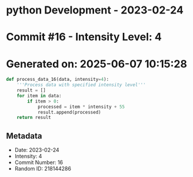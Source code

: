 ﻿# python Development - 2023-02-24
# Commit #16 - Intensity Level: 4
# Generated on: 2025-06-07 10:15:28
```python
def process_data_16(data, intensity=4):
    '''Process data with specified intensity level'''
    result = []
    for item in data:
        if item > 0:
            processed = item * intensity + 55
            result.append(processed)
    return result
```
## Metadata
- Date: 2023-02-24
- Intensity: 4
- Commit Number: 16
- Random ID: 218144286
